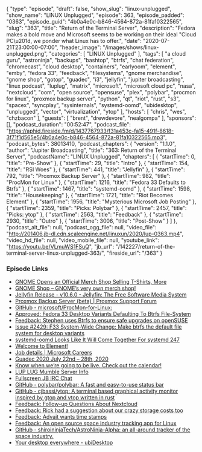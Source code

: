{
  "type": "episode",
  "draft": false,
  "show_slug": "linux-unplugged",
  "show_name": "LINUX Unplugged",
  "episode": 363,
  "episode_padded": "0363",
  "episode_guid": "4b0a4e0c-b846-4564-872a-81fa10322565",
  "slug": "363",
  "title": "Return of the Terminal Server",
  "description": "Fedora makes a bold move and Microsoft seems to be working on their ideal \"Cloud PC\u201d, we ponder what Linux has to offer.",
  "date": "2020-07-21T23:00:00-07:00",
  "header_image": "/images/shows/linux-unplugged.png",
  "categories": [
    "LINUX Unplugged"
  ],
  "tags": [
    "a cloud guru",
    "astroninja",
    "backups",
    "bashtop",
    "btrfs",
    "chat federation",
    "chromecast",
    "cloud desktop",
    "containers",
    "earlyoom",
    "element",
    "emby",
    "fedora 33",
    "feedback",
    "filesystems",
    "gnome merchandise",
    "gnome shop",
    "gotop",
    "guadec",
    "i3",
    "jellyfin",
    "jupiter broadcasting",
    "linux podcast",
    "luplug",
    "matrix",
    "microsoft",
    "microsoft cloud pc",
    "nasa",
    "nextcloud",
    "oom",
    "open source",
    "opensuse",
    "plex",
    "polybar",
    "procmon for linux",
    "proxmox backup server",
    "python",
    "qt",
    "riot",
    "rust",
    "s3",
    "spacex",
    "syncplay",
    "sysinternals",
    "systemd-oomd",
    "ubidesktop",
    "unplugged",
    "vector",
    "virtualization",
    "ytop"
  ],
  "hosts": [
    "chris",
    "wes",
    "chzbacon"
  ],
  "guests": [
    "brent",
    "drewdevore",
    "nealgompa"
  ],
  "sponsors": [],
  "podcast_duration": "00:52:47",
  "podcast_file": "https://aphid.fireside.fm/d/1437767933/f31a453c-fa15-491f-8618-3f71f1d565e5/4b0a4e0c-b846-4564-872a-81fa10322565.mp3",
  "podcast_bytes": 38013410,
  "podcast_chapters": {
    "version": "1.1.0",
    "author": "Jupiter Broadcasting",
    "title": "363: Return of the Terminal Server",
    "podcastName": "LINUX Unplugged",
    "chapters": [
      {
        "startTime": 0,
        "title": "Pre-Show"
      },
      {
        "startTime": 29,
        "title": "Intro"
      },
      {
        "startTime": 154,
        "title": "RSI Woes"
      },
      {
        "startTime": 441,
        "title": "Jellyfin"
      },
      {
        "startTime": 792,
        "title": "Proxmox Backup Server"
      },
      {
        "startTime": 982,
        "title": "ProcMon for Linux"
      },
      {
        "startTime": 1216,
        "title": "Fedora 33 Defaults to Btrfs"
      },
      {
        "startTime": 1467,
        "title": "systemd-oomd"
      },
      {
        "startTime": 1598,
        "title": "Housekeeping"
      },
      {
        "startTime": 1721,
        "title": "Riot Becomes Element"
      },
      {
        "startTime": 1956,
        "title": "Mysterious Microsoft Job Posting"
      },
      {
        "startTime": 2359,
        "title": "Picks: Polybar"
      },
      {
        "startTime": 2457,
        "title": "Picks: ytop"
      },
      {
        "startTime": 2563,
        "title": "Feedback"
      },
      {
        "startTime": 2930,
        "title": "Outro"
      },
      {
        "startTime": 3006,
        "title": "Post-Show"
      }
    ]
  },
  "podcast_alt_file": null,
  "podcast_ogg_file": null,
  "video_file": "http://201406.jb-dl.cdn.scaleengine.net/linuxun/2020/lup-0363.mp4",
  "video_hd_file": null,
  "video_mobile_file": null,
  "youtube_link": "https://youtu.be/VLmuWS1FSuQ",
  "jb_url": "/142227/return-of-the-terminal-server-linux-unplugged-363/",
  "fireside_url": "/363"
}


### Episode Links

  * [GNOME Opens an Official Merch Shop Selling T-Shirts, More](https://www.omgubuntu.co.uk/2020/07/gnome-merchandise-shop "GNOME Opens an Official Merch Shop Selling T-Shirts, More")
  * [GNOME Shop – GNOME’s very own merch shop!](https://shop.gnome.org/ "GNOME Shop – GNOME’s very own merch shop!")
  * [Jellyfin Release - v10.6.0 - Jellyfin: The Free Software Media System](https://jellyfin.org/posts/jellyfin-10-6-0/ "Jellyfin Release - v10.6.0 - Jellyfin: The Free Software Media System")
  * [Proxmox Backup Server (beta) | Proxmox Support Forum](https://forum.proxmox.com/threads/proxmox-backup-server-beta.72676/ "Proxmox Backup Server \(beta\) | Proxmox Support Forum")
  * [GitHub - microsoft/ProcMon-for-Linux:](https://github.com/microsoft/ProcMon-for-Linux "GitHub - microsoft/ProcMon-for-Linux:")
  * [Approved: Fedora 33 Desktop Variants Defaulting To Btrfs File-System](https://www.phoronix.com/scan.php?page=news_item&px=Fedora-33-Btrfs-Desktop-Approve "Approved: Fedora 33 Desktop Variants Defaulting To Btrfs File-System")
  * [Feedback: Stephen uses Btrfs to ensure safe upgrades on openSUSE](https://slexy.org/view/s2h2h7FWaV "Feedback: Stephen uses Btrfs to ensure safe upgrades on openSUSE")
  * [Issue #2429: F33 System-Wide Change: Make btrfs the default file system for desktop variants](https://pagure.io/fesco/issue/2429#comment-665603 "Issue #2429: F33 System-Wide Change: Make btrfs the default file system for desktop variants")
  * [systemd-oomd Looks Like It Will Come Together For systemd 247](https://www.phoronix.com/scan.php?page=news_item&px=systemd-oomd-coming-soon "systemd-oomd Looks Like It Will Come Together For systemd 247")
  * [Welcome to Element!](https://element.io/blog/welcome-to-element/ "Welcome to Element!")
  * [Job details | Microsoft Careers](https://careers.microsoft.com/us/en/job/840108/Program-Manager-2 "Job details | Microsoft Careers")
  * [Guadec 2020 July 22nd – 28th, 2020](https://events.gnome.org/event/1/ "Guadec 2020 July 22nd – 28th, 2020")
  * [Know when we’re going to be live. Check out the calendar!](https://www.jupiterbroadcasting.com/release-calendar/ "Know when we’re going to be live. Check out the calendar!")
  * [LUP LUG Mumble Server Info](http://orbital.lol:3333/_ffCVTmpSl2sJBh9-ke6Hg?view "LUP LUG Mumble Server Info")
  * [Fullscreen JB IRC Chat](https://bit.ly/jupiterchat "Fullscreen JB IRC Chat")
  * [GitHub - polybar/polybar: A fast and easy-to-use status bar](https://github.com/polybar/polybar "GitHub - polybar/polybar: A fast and easy-to-use status bar")
  * [GitHub - cjbassi/ytop: A terminal based graphical activity monitor inspired by gtop and vtop written in rust](https://github.com/cjbassi/ytop "GitHub - cjbassi/ytop: A terminal based graphical activity monitor inspired by gtop and vtop written in rust")
  * [Feedback: Follow-up Questions About Nextcloud](https://slexy.org/view/s2tTF3geys "Feedback: Follow-up Questions About Nextcloud")
  * [Feedback: Rick had a suggestion about our crazy storage costs too](https://slexy.org/view/s2gxJNi1rM "Feedback: Rick had a suggestion about our crazy storage costs too")
  * [Feedback: Advait wants time stamps](https://slexy.org/view/s214jrc1G2 "Feedback: Advait wants time stamps")
  * [Feedback: An open source space industry tracking app for Linux](https://slexy.org/view/s20J3r8py1 "Feedback: An open source space industry tracking app for Linux")
  * [GitHub - shiroininjaTech/AstroNinja-Alpha: an all-around tracker of the space industry.](https://github.com/shiroininjaTech/AstroNinja-Alpha "GitHub - shiroininjaTech/AstroNinja-Alpha: an all-around tracker of the space industry.")
  * [Your desktop everywhere - ubiDesktop](https://www.ubidesktop.com/ "Your desktop everywhere - ubiDesktop")


